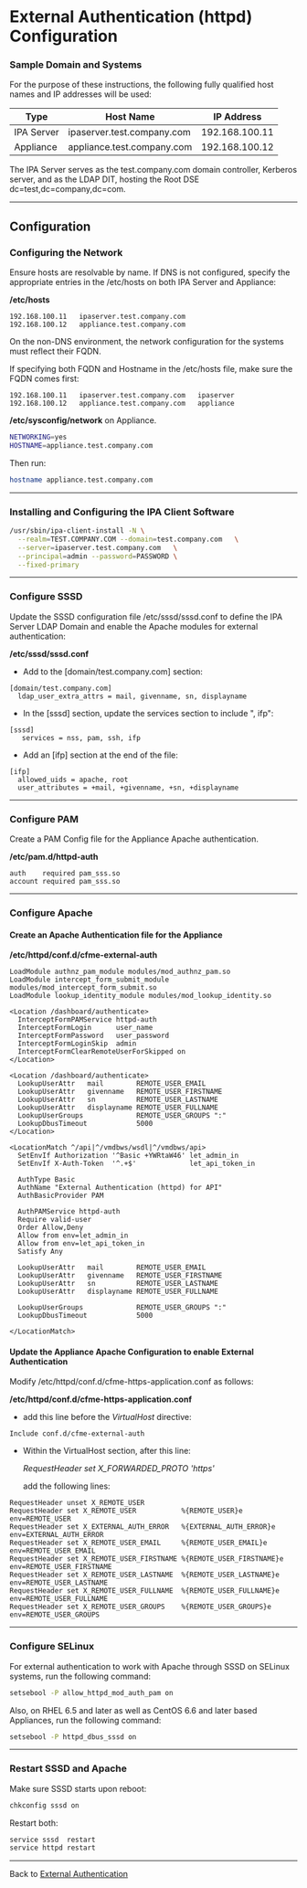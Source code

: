 
# External Authentication (httpd) Configuration

### Sample Domain and Systems

For the purpose of these instructions, the following
fully qualified host names and IP addresses will be used:

| Type | Host Name | IP Address |
| ---- | --------- | ---------- |
| IPA Server | ipaserver.test.company.com | 192.168.100.11 |
| Appliance  | appliance.test.company.com | 192.168.100.12 |

The IPA Server serves as the test.company.com domain
controller, Kerberos server, and as the LDAP DIT, hosting
the Root DSE dc=test,dc=company,dc=com.

---
## Configuration

### Configuring the Network

Ensure hosts are resolvable by name. If DNS is not configured,
specify the appropriate entries in the /etc/hosts on both
IPA Server and Appliance:

**/etc/hosts**

```
192.168.100.11   ipaserver.test.company.com
192.168.100.12   appliance.test.company.com
```

On the non-DNS environment, the network configuration for
the systems must reflect their FQDN.

If specifying both FQDN and Hostname in the /etc/hosts file,
make sure the FQDN comes first:

```
192.168.100.11   ipaserver.test.company.com   ipaserver
192.168.100.12   appliance.test.company.com   appliance
```


**/etc/sysconfig/network** on Appliance.

```sh
NETWORKING=yes
HOSTNAME=appliance.test.company.com
```

Then run:

```sh
hostname appliance.test.company.com
```

---
### Installing and Configuring the IPA Client Software

```sh
/usr/sbin/ipa-client-install -N \
  --realm=TEST.COMPANY.COM --domain=test.company.com   \
  --server=ipaserver.test.company.com   \
  --principal=admin --password=PASSWORD \
  --fixed-primary
```

---
### Configure SSSD

Update the SSSD configuration file /etc/sssd/sssd.conf to
define the IPA Server LDAP Domain and enable
the Apache modules for external authentication:

**/etc/sssd/sssd.conf**

* Add to the [domain/test.company.com] section:

```
[domain/test.company.com]
  ldap_user_extra_attrs = mail, givenname, sn, displayname
```

* In the [sssd] section, update the services section
to include ", ifp":

```
[sssd]
   services = nss, pam, ssh, ifp
```

* Add an [ifp] section at the end of the file:

```
[ifp]
  allowed_uids = apache, root
  user_attributes = +mail, +givenname, +sn, +displayname
```

---
### Configure PAM

Create a PAM Config file for the Appliance Apache authentication.

**/etc/pam.d/httpd-auth**

```
auth    required pam_sss.so
account required pam_sss.so
```

---
### Configure Apache

#### Create an Apache Authentication file for the Appliance

**/etc/httpd/conf.d/cfme-external-auth**

```
LoadModule authnz_pam_module modules/mod_authnz_pam.so
LoadModule intercept_form_submit_module modules/mod_intercept_form_submit.so
LoadModule lookup_identity_module modules/mod_lookup_identity.so

<Location /dashboard/authenticate>
  InterceptFormPAMService httpd-auth
  InterceptFormLogin      user_name
  InterceptFormPassword   user_password
  InterceptFormLoginSkip  admin
  InterceptFormClearRemoteUserForSkipped on
</Location>

<Location /dashboard/authenticate>
  LookupUserAttr   mail        REMOTE_USER_EMAIL
  LookupUserAttr   givenname   REMOTE_USER_FIRSTNAME
  LookupUserAttr   sn          REMOTE_USER_LASTNAME
  LookupUserAttr   displayname REMOTE_USER_FULLNAME
  LookupUserGroups             REMOTE_USER_GROUPS ":"
  LookupDbusTimeout            5000
</Location>

<LocationMatch ^/api|^/vmdbws/wsdl|^/vmdbws/api>
  SetEnvIf Authorization '^Basic +YWRtaW46' let_admin_in
  SetEnvIf X-Auth-Token  '^.+$'             let_api_token_in

  AuthType Basic
  AuthName "External Authentication (httpd) for API"
  AuthBasicProvider PAM

  AuthPAMService httpd-auth
  Require valid-user
  Order Allow,Deny
  Allow from env=let_admin_in
  Allow from env=let_api_token_in
  Satisfy Any

  LookupUserAttr   mail        REMOTE_USER_EMAIL
  LookupUserAttr   givenname   REMOTE_USER_FIRSTNAME
  LookupUserAttr   sn          REMOTE_USER_LASTNAME
  LookupUserAttr   displayname REMOTE_USER_FULLNAME

  LookupUserGroups             REMOTE_USER_GROUPS ":"
  LookupDbusTimeout            5000

</LocationMatch>
```

#### Update the Appliance Apache Configuration to enable External Authentication


Modify /etc/httpd/conf.d/cfme-https-application.conf as follows:

**/etc/httpd/conf.d/cfme-https-application.conf**

* add this line before the *VirtualHost* directive:

```
Include conf.d/cfme-external-auth
```

* Within the VirtualHost section, after this line:

	*RequestHeader set X_FORWARDED_PROTO 'https'*

    add the following lines:

```
RequestHeader unset X_REMOTE_USER
RequestHeader set X_REMOTE_USER           %{REMOTE_USER}e            env=REMOTE_USER
RequestHeader set X_EXTERNAL_AUTH_ERROR   %{EXTERNAL_AUTH_ERROR}e    env=EXTERNAL_AUTH_ERROR
RequestHeader set X_REMOTE_USER_EMAIL     %{REMOTE_USER_EMAIL}e      env=REMOTE_USER_EMAIL
RequestHeader set X_REMOTE_USER_FIRSTNAME %{REMOTE_USER_FIRSTNAME}e  env=REMOTE_USER_FIRSTNAME
RequestHeader set X_REMOTE_USER_LASTNAME  %{REMOTE_USER_LASTNAME}e   env=REMOTE_USER_LASTNAME
RequestHeader set X_REMOTE_USER_FULLNAME  %{REMOTE_USER_FULLNAME}e   env=REMOTE_USER_FULLNAME
RequestHeader set X_REMOTE_USER_GROUPS    %{REMOTE_USER_GROUPS}e     env=REMOTE_USER_GROUPS
```

---
### Configure SELinux

For external authentication to work with Apache through
SSSD on SELinux systems, run the following command:

```sh
setsebool -P allow_httpd_mod_auth_pam on
```

Also, on RHEL 6.5 and later as well as CentOS 6.6 and later based Appliances, run the following command:

```sh
setsebool -P httpd_dbus_sssd on
```

---
### Restart SSSD and Apache

Make sure SSSD starts upon reboot:

```sh
chkconfig sssd on
```

Restart both:

```sh
service sssd  restart
service httpd restart
```

---
Back to [External Authentication](../external_auth.md)
